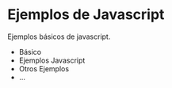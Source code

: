 # Ejemplos de Javascript

Ejemplos básicos de javascript.

* Básico
* Ejemplos Javascript
* Otros Ejemplos
* ...